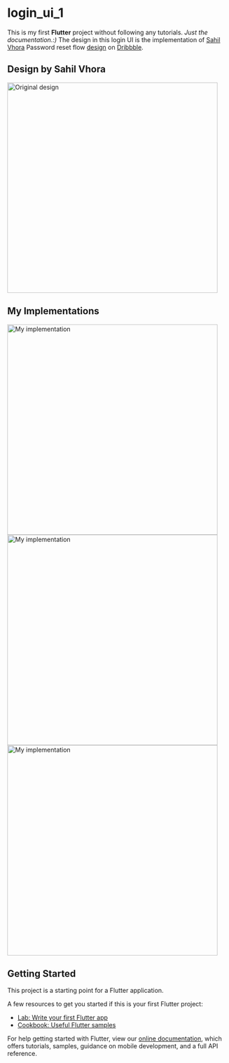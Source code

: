 # login_ui_1

This is my first **Flutter** project without following any tutorials. *Just the documentation.:)*
The design in this login UI is the implementation of [Sahil Vhora](https://dribbble.com/iamsahilvhora) Password reset flow [design](https://dribbble.com/shots/14324778-Password-Reset-Flow) on [Dribbble](dribbble.com).

## Design by Sahil Vhora
<img src="https://github.comAbdulrasheed/login_ui_1/screenshots/login_ui_1.png" alt="Original design" height="480"/>

## My Implementations
<img src="https://github.comAbdulrasheed1729/blob/master/login_ui_1/screenshots/Screenshot_1.png" alt="My implementation" height="480"/>
<img src="https://github.comAbdulrasheed1729/blob/master/login_ui_1/screenshots/Screenshot_2.png" alt="My implementation" height="480"/>
<img src="https://github.comAbdulrasheed1729/blob/master/login_ui_1/screenshots/Screenshot_3.png" alt="My implementation" height="480"/>



## Getting Started

This project is a starting point for a Flutter application.

A few resources to get you started if this is your first Flutter project:

- [Lab: Write your first Flutter app](https://flutter.dev/docs/get-started/codelab)
- [Cookbook: Useful Flutter samples](https://flutter.dev/docs/cookbook)

For help getting started with Flutter, view our
[online documentation](https://flutter.dev/docs), which offers tutorials,
samples, guidance on mobile development, and a full API reference.
